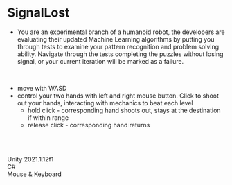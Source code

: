 # SignalLost

- You are an experimental branch of a humanoid robot, the developers are evaluating their updated Machine Learning algorithms by putting you through tests to examine your pattern recognition and problem solving ability. Navigate through the tests completing the puzzles without losing signal, or your current iteration will be marked as a failure.

<br />

- move with WASD
- control your two hands with left and right mouse button. Click to shoot out your hands, interacting with mechanics to beat each level
  - hold click - corresponding hand shoots out, stays at the destination if within range
  - release click - corresponding hand returns

<br />
<br />

Unity 2021.1.12f1
<br />
C#
<br />
Mouse & Keyboard
<br />
